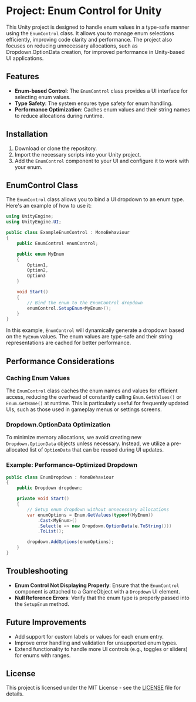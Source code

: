 # Project: Enum Control for Unity

This Unity project is designed to handle enum values in a type-safe manner using the `EnumControl` class. It allows you to manage enum selections efficiently, improving code clarity and performance. The project also focuses on reducing unnecessary allocations, such as Dropdown.OptionData creation, for improved performance in Unity-based UI applications.

## Features

- **Enum-based Control**: The `EnumControl` class provides a UI interface for selecting enum values.
- **Type Safety**: The system ensures type safety for enum handling.
- **Performance Optimization**: Caches enum values and their string names to reduce allocations during runtime.

## Installation

1. Download or clone the repository.
2. Import the necessary scripts into your Unity project.
3. Add the `EnumControl` component to your UI and configure it to work with your enum.

## EnumControl Class

The `EnumControl` class allows you to bind a UI dropdown to an enum type. Here's an example of how to use it:

```csharp
using UnityEngine;
using UnityEngine.UI;

public class ExampleEnumControl : MonoBehaviour
{
    public EnumControl enumControl;

    public enum MyEnum
    {
        Option1,
        Option2,
        Option3
    }

    void Start()
    {
        // Bind the enum to the EnumControl dropdown
        enumControl.SetupEnum<MyEnum>();
    }
}
```

In this example, `EnumControl` will dynamically generate a dropdown based on the `MyEnum` values. The enum values are type-safe and their string representations are cached for better performance.

## Performance Considerations

### Caching Enum Values

The `EnumControl` class caches the enum names and values for efficient access, reducing the overhead of constantly calling `Enum.GetValues()` or `Enum.GetName()` at runtime. This is particularly useful for frequently updated UIs, such as those used in gameplay menus or settings screens.

### Dropdown.OptionData Optimization

To minimize memory allocations, we avoid creating new `Dropdown.OptionData` objects unless necessary. Instead, we utilize a pre-allocated list of `OptionData` that can be reused during UI updates.

### Example: Performance-Optimized Dropdown

```csharp
public class EnumDropdown : MonoBehaviour
{
    public Dropdown dropdown;

    private void Start()
    {
        // Setup enum dropdown without unnecessary allocations
        var enumOptions = Enum.GetValues(typeof(MyEnum))
            .Cast<MyEnum>()
            .Select(e => new Dropdown.OptionData(e.ToString()))
            .ToList();

        dropdown.AddOptions(enumOptions);
    }
}
```

## Troubleshooting

- **Enum Control Not Displaying Properly**: Ensure that the `EnumControl` component is attached to a GameObject with a `Dropdown` UI element.
- **Null Reference Errors**: Verify that the enum type is properly passed into the `SetupEnum` method.

## Future Improvements

- Add support for custom labels or values for each enum entry.
- Improve error handling and validation for unsupported enum types.
- Extend functionality to handle more UI controls (e.g., toggles or sliders) for enums with ranges.

## License

This project is licensed under the MIT License - see the [LICENSE](LICENSE) file for details.
